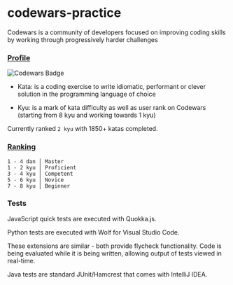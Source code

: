 # codewars-practice

Codewars is a community of developers focused on improving coding skills by working through progressively harder challenges

### [Profile](http://www.codewars.com/users/krnets)
![Codewars Badge](https://www.codewars.com/users/krnets/badges/small)

- Kata: is a coding exercise to write idiomatic, performant or clever solution in the programming language of choice

- Kyu: is a mark of kata difficulty as well as user rank on Codewars (starting from 8 kyu and working towards 1 kyu)

Currently ranked `2 kyu` with 1850+ katas completed.

### [Ranking](http://www.codewars.com/about)
```
1 - 4 dan │ Master
1 - 2 kyu │ Proficient
3 - 4 kyu │ Competent
5 - 6 kyu │ Novice
7 - 8 kyu │ Beginner
```

### Tests

JavaScript quick tests are executed with Quokka.js.

Python tests are executed with Wolf for Visual Studio Code.

These extensions are similar - both provide flycheck functionality.
Code is being evaluated while it is being written, allowing output of tests viewed in real-time.

Java tests are standard JUnit/Hamcrest that comes with IntelliJ IDEA.
